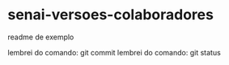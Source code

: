 # senai-versoes-colaboradores

readme de exemplo


lembrei do comando: git commit
lembrei do comando: git status
